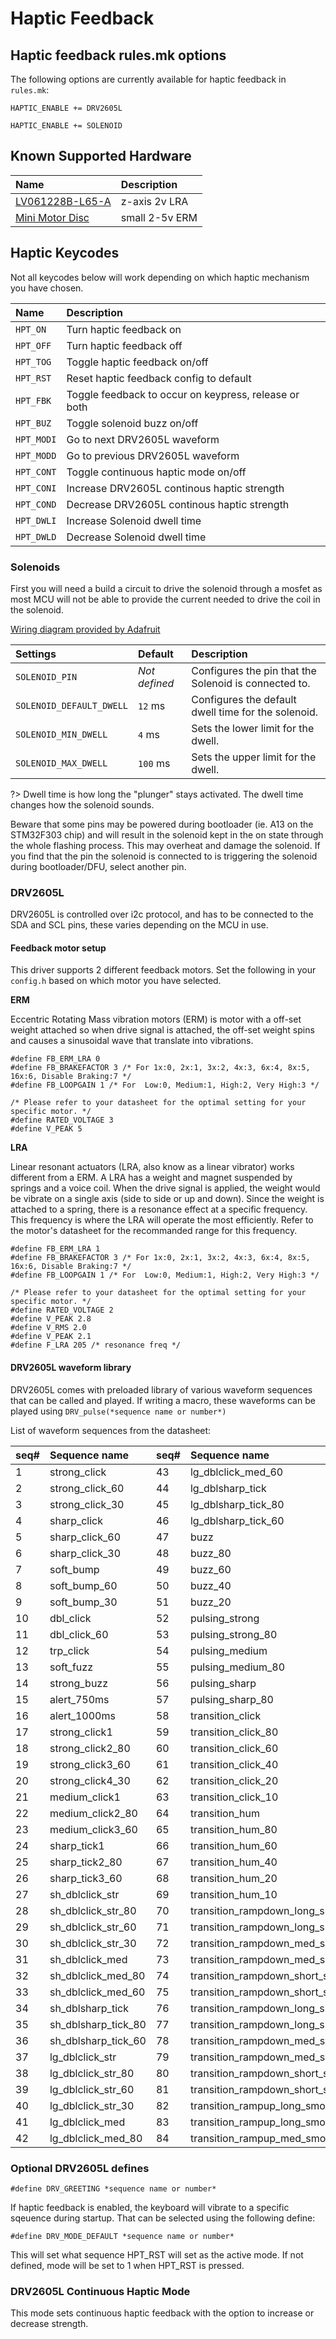 # Haptic Feedback

## Haptic feedback rules.mk options

The following options are currently available for haptic feedback in `rules.mk`:

`HAPTIC_ENABLE += DRV2605L`

`HAPTIC_ENABLE += SOLENOID`

## Known Supported Hardware

| Name | Description |
| :--- | :--- |
| [LV061228B-L65-A](https://www.digikey.com/product-detail/en/jinlong-machinery-electronics-inc/LV061228B-L65-A/1670-1050-ND/7732325) | z-axis 2v LRA |
| [Mini Motor Disc](https://www.adafruit.com/product/1201) | small 2-5v ERM |

## Haptic Keycodes

Not all keycodes below will work depending on which haptic mechanism you have chosen.

| Name | Description |
| :--- | :--- |
| `HPT_ON` | Turn haptic feedback on |
| `HPT_OFF` | Turn haptic feedback off |
| `HPT_TOG` | Toggle haptic feedback on/off |
| `HPT_RST` | Reset haptic feedback config to default |
| `HPT_FBK` | Toggle feedback to occur on keypress, release or both |
| `HPT_BUZ` | Toggle solenoid buzz on/off |
| `HPT_MODI` | Go to next DRV2605L waveform |
| `HPT_MODD` | Go to previous DRV2605L waveform |
| `HPT_CONT` | Toggle continuous haptic mode on/off |
| `HPT_CONI` | Increase DRV2605L continous haptic strength |
| `HPT_COND` | Decrease DRV2605L continous haptic strength |
| `HPT_DWLI` | Increase Solenoid dwell time |
| `HPT_DWLD` | Decrease Solenoid dwell time |

### Solenoids

First you will need a build a circuit to drive the solenoid through a mosfet as most MCU will not be able to provide the current needed to drive the coil in the solenoid.

[Wiring diagram provided by Adafruit](https://playground.arduino.cc/uploads/Learning/solenoid_driver.pdf)

| Settings | Default | Description |
| :--- | :--- | :--- |
| `SOLENOID_PIN` | _Not defined_ | Configures the pin that the Solenoid is connected to. |
| `SOLENOID_DEFAULT_DWELL` | `12` ms | Configures the default dwell time for the solenoid. |
| `SOLENOID_MIN_DWELL` | `4` ms | Sets the lower limit for the dwell. |
| `SOLENOID_MAX_DWELL` | `100` ms | Sets the upper limit for the dwell. |

?&gt; Dwell time is how long the "plunger" stays activated. The dwell time changes how the solenoid sounds.

Beware that some pins may be powered during bootloader \(ie. A13 on the STM32F303 chip\) and will result in the solenoid kept in the on state through the whole flashing process. This may overheat and damage the solenoid. If you find that the pin the solenoid is connected to is triggering the solenoid during bootloader/DFU, select another pin.

### DRV2605L

DRV2605L is controlled over i2c protocol, and has to be connected to the SDA and SCL pins, these varies depending on the MCU in use.

#### Feedback motor setup

This driver supports 2 different feedback motors. Set the following in your `config.h` based on which motor you have selected.

**ERM**

Eccentric Rotating Mass vibration motors \(ERM\) is motor with a off-set weight attached so when drive signal is attached, the off-set weight spins and causes a sinusoidal wave that translate into vibrations.

```text
#define FB_ERM_LRA 0
#define FB_BRAKEFACTOR 3 /* For 1x:0, 2x:1, 3x:2, 4x:3, 6x:4, 8x:5, 16x:6, Disable Braking:7 */
#define FB_LOOPGAIN 1 /* For  Low:0, Medium:1, High:2, Very High:3 */

/* Please refer to your datasheet for the optimal setting for your specific motor. */
#define RATED_VOLTAGE 3
#define V_PEAK 5
```

**LRA**

Linear resonant actuators \(LRA, also know as a linear vibrator\) works different from a ERM. A LRA has a weight and magnet suspended by springs and a voice coil. When the drive signal is applied, the weight would be vibrate on a single axis \(side to side or up and down\). Since the weight is attached to a spring, there is a resonance effect at a specific frequency. This frequency is where the LRA will operate the most efficiently. Refer to the motor's datasheet for the recommanded range for this frequency.

```text
#define FB_ERM_LRA 1
#define FB_BRAKEFACTOR 3 /* For 1x:0, 2x:1, 3x:2, 4x:3, 6x:4, 8x:5, 16x:6, Disable Braking:7 */
#define FB_LOOPGAIN 1 /* For  Low:0, Medium:1, High:2, Very High:3 */

/* Please refer to your datasheet for the optimal setting for your specific motor. */
#define RATED_VOLTAGE 2
#define V_PEAK 2.8
#define V_RMS 2.0 
#define V_PEAK 2.1
#define F_LRA 205 /* resonance freq */
```

#### DRV2605L waveform library

DRV2605L comes with preloaded library of various waveform sequences that can be called and played. If writing a macro, these waveforms can be played using `DRV_pulse(*sequence name or number*)`

List of waveform sequences from the datasheet:

| seq\# | Sequence name | seq\# | Sequence name | seq\# | Sequence name |
| :--- | :--- | :--- | :--- | :--- | :--- |
| 1 | strong\_click | 43 | lg\_dblclick\_med\_60 | 85 | transition\_rampup\_med\_smooth2 |
| 2 | strong\_click\_60 | 44 | lg\_dblsharp\_tick | 86 | transition\_rampup\_short\_smooth1 |
| 3 | strong\_click\_30 | 45 | lg\_dblsharp\_tick\_80 | 87 | transition\_rampup\_short\_smooth2 |
| 4 | sharp\_click | 46 | lg\_dblsharp\_tick\_60 | 88 | transition\_rampup\_long\_sharp1 |
| 5 | sharp\_click\_60 | 47 | buzz | 89 | transition\_rampup\_long\_sharp2 |
| 6 | sharp\_click\_30 | 48 | buzz\_80 | 90 | transition\_rampup\_med\_sharp1 |
| 7 | soft\_bump | 49 | buzz\_60 | 91 | transition\_rampup\_med\_sharp2 |
| 8 | soft\_bump\_60 | 50 | buzz\_40 | 92 | transition\_rampup\_short\_sharp1 |
| 9 | soft\_bump\_30 | 51 | buzz\_20 | 93 | transition\_rampup\_short\_sharp2 |
| 10 | dbl\_click | 52 | pulsing\_strong | 94 | transition\_rampdown\_long\_smooth1\_50 |
| 11 | dbl\_click\_60 | 53 | pulsing\_strong\_80 | 95 | transition\_rampdown\_long\_smooth2\_50 |
| 12 | trp\_click | 54 | pulsing\_medium | 96 | transition\_rampdown\_med\_smooth1\_50 |
| 13 | soft\_fuzz | 55 | pulsing\_medium\_80 | 97 | transition\_rampdown\_med\_smooth2\_50 |
| 14 | strong\_buzz | 56 | pulsing\_sharp | 98 | transition\_rampdown\_short\_smooth1\_50 |
| 15 | alert\_750ms | 57 | pulsing\_sharp\_80 | 99 | transition\_rampdown\_short\_smooth2\_50 |
| 16 | alert\_1000ms | 58 | transition\_click | 100 | transition\_rampdown\_long\_sharp1\_50 |
| 17 | strong\_click1 | 59 | transition\_click\_80 | 101 | transition\_rampdown\_long\_sharp2\_50 |
| 18 | strong\_click2\_80 | 60 | transition\_click\_60 | 102 | transition\_rampdown\_med\_sharp1\_50 |
| 19 | strong\_click3\_60 | 61 | transition\_click\_40 | 103 | transition\_rampdown\_med\_sharp2\_50 |
| 20 | strong\_click4\_30 | 62 | transition\_click\_20 | 104 | transition\_rampdown\_short\_sharp1\_50 |
| 21 | medium\_click1 | 63 | transition\_click\_10 | 105 | transition\_rampdown\_short\_sharp2\_50 |
| 22 | medium\_click2\_80 | 64 | transition\_hum | 106 | transition\_rampup\_long\_smooth1\_50 |
| 23 | medium\_click3\_60 | 65 | transition\_hum\_80 | 107 | transition\_rampup\_long\_smooth2\_50 |
| 24 | sharp\_tick1 | 66 | transition\_hum\_60 | 108 | transition\_rampup\_med\_smooth1\_50 |
| 25 | sharp\_tick2\_80 | 67 | transition\_hum\_40 | 109 | transition\_rampup\_med\_smooth2\_50 |
| 26 | sharp\_tick3\_60 | 68 | transition\_hum\_20 | 110 | transition\_rampup\_short\_smooth1\_50 |
| 27 | sh\_dblclick\_str | 69 | transition\_hum\_10 | 111 | transition\_rampup\_short\_smooth2\_50 |
| 28 | sh\_dblclick\_str\_80 | 70 | transition\_rampdown\_long\_smooth1 | 112 | transition\_rampup\_long\_sharp1\_50 |
| 29 | sh\_dblclick\_str\_60 | 71 | transition\_rampdown\_long\_smooth2 | 113 | transition\_rampup\_long\_sharp2\_50 |
| 30 | sh\_dblclick\_str\_30 | 72 | transition\_rampdown\_med\_smooth1 | 114 | transition\_rampup\_med\_sharp1\_50 |
| 31 | sh\_dblclick\_med | 73 | transition\_rampdown\_med\_smooth2 | 115 | transition\_rampup\_med\_sharp2\_50 |
| 32 | sh\_dblclick\_med\_80 | 74 | transition\_rampdown\_short\_smooth1 | 116 | transition\_rampup\_short\_sharp1\_50 |
| 33 | sh\_dblclick\_med\_60 | 75 | transition\_rampdown\_short\_smooth2 | 117 | transition\_rampup\_short\_sharp2\_50 |
| 34 | sh\_dblsharp\_tick | 76 | transition\_rampdown\_long\_sharp1 | 118 | long\_buzz\_for\_programmatic\_stopping |
| 35 | sh\_dblsharp\_tick\_80 | 77 | transition\_rampdown\_long\_sharp2 | 119 | smooth\_hum1\_50 |
| 36 | sh\_dblsharp\_tick\_60 | 78 | transition\_rampdown\_med\_sharp1 | 120 | smooth\_hum2\_40 |
| 37 | lg\_dblclick\_str | 79 | transition\_rampdown\_med\_sharp2 | 121 | smooth\_hum3\_30 |
| 38 | lg\_dblclick\_str\_80 | 80 | transition\_rampdown\_short\_sharp1 | 122 | smooth\_hum4\_20 |
| 39 | lg\_dblclick\_str\_60 | 81 | transition\_rampdown\_short\_sharp2 | 123 | smooth\_hum5\_10 |
| 40 | lg\_dblclick\_str\_30 | 82 | transition\_rampup\_long\_smooth1 |  |  |
| 41 | lg\_dblclick\_med | 83 | transition\_rampup\_long\_smooth2 |  |  |
| 42 | lg\_dblclick\_med\_80 | 84 | transition\_rampup\_med\_smooth1 |  |  |

### Optional DRV2605L defines

```text
#define DRV_GREETING *sequence name or number*
```

If haptic feedback is enabled, the keyboard will vibrate to a specific sqeuence during startup. That can be selected using the following define:

```text
#define DRV_MODE_DEFAULT *sequence name or number*
```

This will set what sequence HPT\_RST will set as the active mode. If not defined, mode will be set to 1 when HPT\_RST is pressed.

### DRV2605L Continuous Haptic Mode

This mode sets continuous haptic feedback with the option to increase or decrease strength.

